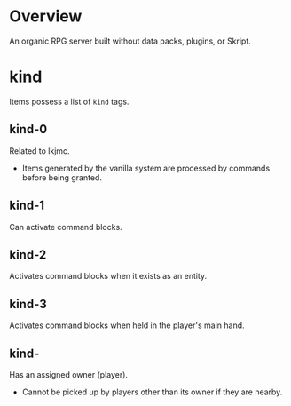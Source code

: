 # Overview
An organic RPG server built without data packs, plugins, or Skript.

# kind
Items possess a list of `kind` tags.

## kind-0
Related to lkjmc.
-   Items generated by the vanilla system are processed by commands before being granted.

## kind-1
Can activate command blocks.

## kind-2
Activates command blocks when it exists as an entity.

## kind-3
Activates command blocks when held in the player's main hand.

## kind-
Has an assigned owner (player).
-   Cannot be picked up by players other than its owner if they are nearby.